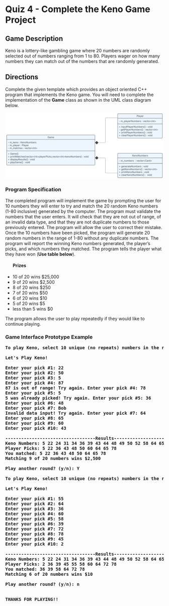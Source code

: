 # Quiz 4 - Complete the Keno Game Project

## Game Description
Keno is a lottery-like gambling game where 20 numbers are randomly selected out of numbers ranging from 1 to 80. 
Players wager on how many numbers they can match out of the numbers that are randomly generated.
## Directions
Complete the given template which provides an object oriented C++ program that implements the Keno game. You will need to complete the implementation of the <b>Game</b> class as shown in the UML class diagram below.

<img src="KenoUML.png" alt="Keno Class Diagram" width="750">

### Program Specification
The completed program will implement the game by prompting the user for 10 numbers they will enter to try and match the 20 random 
Keno numbers (1-80 inclusive) generated by the computer. The program must validate the numbers that the user enters. 
It will check that they are not out of range, of an invalid data type, and that they are not duplicate numbers to 
those previously entered. The program will allow the user to correct their mistake. 
Once the 10 numbers have been picked, the program will generate 20 random numbers in the range of 1-80 
without any duplicate numbers. The program will report the winning Keno numbers generated, 
the player’s picks, and which numbers they matched. The program tells the player what they have won (<b>Use table below</b>). 
<ul>
  <h4>Prizes</h4>
  <li>10 of 20 wins $25,000</li>
  <li>9 of 20 wins $2,500</li>
  <li>8 of 20 wins $250</li>
  <li>7 of 20 wins $50</li>
  <li>6 of 20 wins $10</li>
  <li>5 of 20 wins $5</li>
  <li>less than 5 wins $0</li>
</ul>
The program allows the user to play repeatedly if they would like to continue playing.


### Game Interface Prototype Example
<pre><b>To play Keno, select 10 unique (no repeats) numbers in the range of 1-80.
  
Let's Play Keno!

Enter your pick #1: 22
Enter your pick #2: 50
Enter your pick #3: 5
Enter your pick #4: 87
87 is out of range! Try again. Enter your pick #4: 78
Enter your pick #5: 5
5 was already picked! Try again. Enter your pick #5: 36
Enter your pick #6: 48
Enter your pick #7: Bob
Invalid data input! Try again. Enter your pick #7: 64
Enter your pick #8: 65
Enter your pick #9: 60
Enter your pick #10: 43

----------------------------------Results----------------------------------
Keno Numbers: 5 22 24 31 34 36 39 43 44 48 49 50 52 58 64 65 68 69 72 78 
Player Picks: 5 22 36 43 48 50 60 64 65 78 
You matched: 5 22 36 43 48 50 64 65 78 
Matching 9 of 20 numbers wins $2,500

Play another round? (y/n): Y

To play Keno, select 10 unique (no repeats) numbers in the range of 1-80.

Let's Play Keno!

Enter your pick #1: 55
Enter your pick #2: 64
Enter your pick #3: 36
Enter your pick #4: 60
Enter your pick #5: 58
Enter your pick #6: 39
Enter your pick #7: 72
Enter your pick #8: 78
Enter your pick #9: 45
Enter your pick #10: 2

----------------------------------Results----------------------------------
Keno Numbers: 5 22 24 31 34 36 39 43 44 48 49 50 52 58 64 65 68 69 72 78 
Player Picks: 2 36 39 45 55 58 60 64 72 78 
You matched: 36 39 58 64 72 78 
Matching 6 of 20 numbers wins $10

Play another round? (y/n): n


THANKS FOR PLAYING!!
</b></pre>



